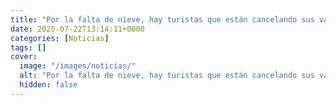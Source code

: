 ```yaml
---
title: "Por la falta de nieve, hay turistas que están cancelando sus vacaciones en el Sur"
date: 2025-07-22T13:14:11+0000
categories: [Noticias]
tags: []
cover:
  image: "/images/noticias/"
  alt: "Por la falta de nieve, hay turistas que están cancelando sus vacaciones en el Sur"
  hidden: false
---
```



